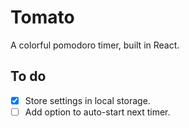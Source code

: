 # Tomato

A colorful pomodoro timer, built in React.

## To do

- [x] Store settings in local storage.
- [ ] Add option to auto-start next timer.
